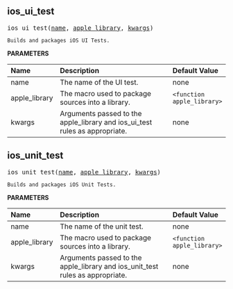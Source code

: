 <!-- Generated with Stardoc: http://skydoc.bazel.build -->



<a id="ios_ui_test"></a>

## ios_ui_test

<pre>
ios_ui_test(<a href="#ios_ui_test-name">name</a>, <a href="#ios_ui_test-apple_library">apple_library</a>, <a href="#ios_ui_test-kwargs">kwargs</a>)
</pre>

    Builds and packages iOS UI Tests.

**PARAMETERS**


| Name  | Description | Default Value |
| :------------- | :------------- | :------------- |
| <a id="ios_ui_test-name"></a>name |  The name of the UI test.   |  none |
| <a id="ios_ui_test-apple_library"></a>apple_library |  The macro used to package sources into a library.   |  <code>&lt;function apple_library&gt;</code> |
| <a id="ios_ui_test-kwargs"></a>kwargs |  Arguments passed to the apple_library and ios_ui_test rules as appropriate.   |  none |


<a id="ios_unit_test"></a>

## ios_unit_test

<pre>
ios_unit_test(<a href="#ios_unit_test-name">name</a>, <a href="#ios_unit_test-apple_library">apple_library</a>, <a href="#ios_unit_test-kwargs">kwargs</a>)
</pre>

    Builds and packages iOS Unit Tests.

**PARAMETERS**


| Name  | Description | Default Value |
| :------------- | :------------- | :------------- |
| <a id="ios_unit_test-name"></a>name |  The name of the unit test.   |  none |
| <a id="ios_unit_test-apple_library"></a>apple_library |  The macro used to package sources into a library.   |  <code>&lt;function apple_library&gt;</code> |
| <a id="ios_unit_test-kwargs"></a>kwargs |  Arguments passed to the apple_library and ios_unit_test rules as appropriate.   |  none |


